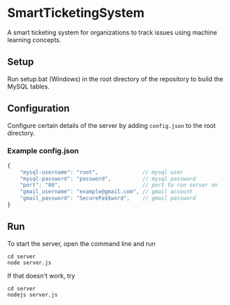 # SmartTicketingSystem
A smart ticketing system for organizations to track issues using machine learning concepts.

## Setup
Run setup.bat (Windows) in the root directory of the repository to build the MySQL tables.

## Configuration
Configure certain details of the server by adding ```config.json``` to the root directory.

### Example config.json
```js
{
    "mysql-username": "root",              // mysql user
    "mysql-password": "password",          // mysql password
    "port": "80",                          // port to run server on
    "gmail_username": "example@gmail.com", // gmail account
    "gmail_password": "SecurePa$$word",    // gmail password
}
```

## Run
To start the server, open the command line and run
```shell
cd server
node server.js
```
If that doesn't work, try
```shell
cd server
nodejs server.js
```
